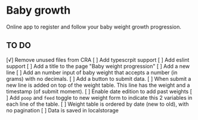 # Baby growth
Online app to register and follow your baby weight growth progression.

## TO DO
[√] Remove unused files from CRA
[ ] Add typescrpit support
[ ] Add eslint support
[ ] Add a title to the page "Baby weight progression"
[ ] Add a new line
    [ ] Add an number input of baby weight that accepts a number (in grams) with no decimals.
    [ ] Add a button to submit data.
    [ ] When submit a new line is added on top of the weight table. This line has the weight and a timestamp (of submit moment).
[ ] Enable date edition to add past weights
[ ] Add `poop` and `feed` toggle to new weight form to indicate this 2 variables in each line of the table.
[ ] Weight table is ordered by date (new to old), with no pagination
[ ] Data is saved in localstorage

